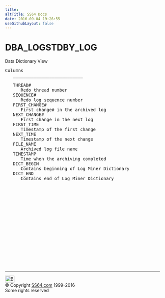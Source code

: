 ```yaml
---
title:
altTitle: SS64 Docs
date: 2016-09-04 19:26:55
useGithubLayout: false
---
```

<!-- #BeginLibraryItem "/Library/head_orad.lbi" --><!-- #EndLibraryItem --><h1>DBA_LOGSTDBY_LOG </h1><p> Data Dictionary View </p> 
 
<pre>Columns
   ___________________________
 
   THREAD#
      Redo thread number
   SEQUENCE#
      Redo log sequence number
   FIRST_CHANGE#
      First change# in the archived log
   NEXT_CHANGE#
      First change in the next log
   FIRST_TIME
      Timestamp of the first change
   NEXT_TIME
      Timestamp of the next change
   FILE_NAME
      Archived log file name
   TIMESTAMP
      Time when the archiving completed
   DICT_BEGIN
      Contains beginning of Log Miner Dictionary
   DICT_END
      Contains end of Log Miner Dictionary

</pre><!-- #BeginLibraryItem "/Library/foot_orad.lbi" --><p>
<!-- oracle-footer -->
<ins class="adsbygoogle" style="display:inline-block;width:300px;height:250px" data-ad-client="ca-pub-6140977852749469" data-ad-slot="4275490898"></ins>
<script>
(adsbygoogle = window.adsbygoogle || []).push({});
</script></p>
<hr>
<div id="bl" class="footer"><a href="DBA_LOGSTDBY_LOG.html#"><img src="../images/top.png" width="30" height="22" alt="Back to the Top"></a></div>
<div id="br" class="footer, tagline">© Copyright <a href="../index.html">SS64.com</a> 1999-2016<br>
Some rights reserved</div>
<!-- #EndLibraryItem -->

